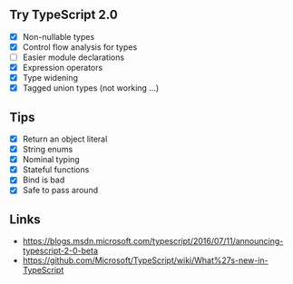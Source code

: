 ## Try TypeScript 2.0

- [x] Non-nullable types
- [x] Control flow analysis for types
- [ ] Easier module declarations
- [x] Expression operators
- [x] Type widening
- [x] Tagged union types (not working ...)

## Tips

- [x] Return an object literal
- [x] String enums
- [x] Nominal typing
- [x] Stateful functions
- [x] Bind is bad
- [x] Safe to pass around

## Links

- https://blogs.msdn.microsoft.com/typescript/2016/07/11/announcing-typescript-2-0-beta
- https://github.com/Microsoft/TypeScript/wiki/What%27s-new-in-TypeScript

